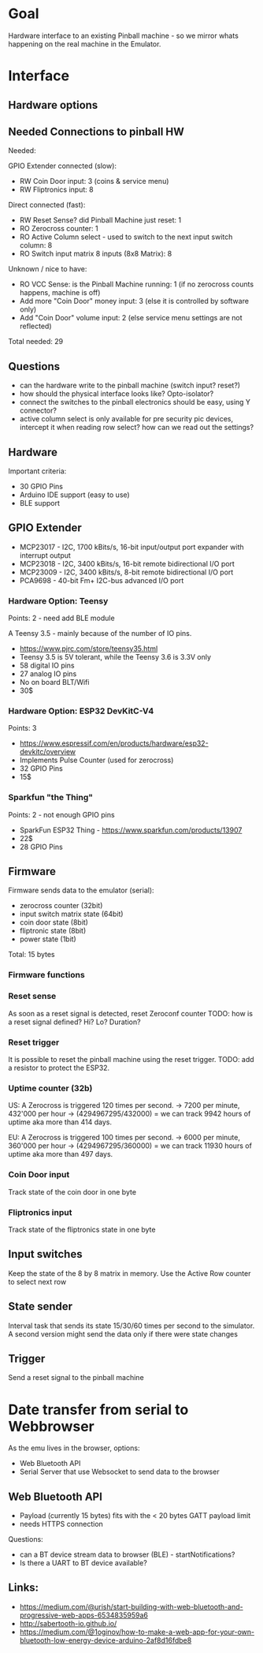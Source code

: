 # Goal
Hardware interface to an existing Pinball machine - so we mirror whats happening on the real machine in the Emulator.

# Interface

## Hardware options

## Needed Connections to pinball HW

Needed:

GPIO Extender connected (slow):
- RW Coin Door input: 3 (coins & service menu)
- RW Fliptronics input: 8

Direct connected (fast):
- RW Reset Sense? did Pinball Machine just reset: 1
- RO Zerocross counter: 1
- RO Active Column select - used to switch to the next input switch column: 8
- RO Switch input matrix 8 inputs (8x8 Matrix): 8

Unknown / nice to have:
- RO VCC Sense: is the Pinball Machine running: 1 (if no zerocross counts happens, machine is off)
- Add more "Coin Door" money input: 3 (else it is controlled by software only)
- Add "Coin Door" volume input: 2 (else service menu settings are not reflected)

Total needed: 29

## Questions
- can the hardware write to the pinball machine (switch input? reset?)
- how should the physical interface looks like? Opto-isolator?
- connect the switches to the pinball electronics should be easy, using Y connector?
- active column select is only available for pre security pic devices, intercept it when reading row select? how can we read out the settings?

## Hardware
Important criteria:
- 30 GPIO Pins
- Arduino IDE support (easy to use)
- BLE support

## GPIO Extender
- MCP23017 - I2C, 1700 kBits/s, 16-bit input/output port expander with interrupt output
- MCP23018 - I2C, 3400 kBits/s, 16-bit remote bidirectional I/O port
- MCP23009 - I2C, 3400 kBits/s, 8-bit remote bidirectional I/O port
- PCA9698 - 40-bit Fm+ I2C-bus advanced I/O port

### Hardware Option: Teensy
Points: 2 - need add BLE module

A Teensy 3.5 - mainly because of the number of IO pins.
- https://www.pjrc.com/store/teensy35.html
- Teensy 3.5 is 5V tolerant, while the Teensy 3.6 is 3.3V only
- 58 digital IO pins
- 27 analog IO pins
- No on board BLT/Wifi
- 30$

### Hardware Option: ESP32 DevKitC-V4
Points: 3
- https://www.espressif.com/en/products/hardware/esp32-devkitc/overview
- Implements Pulse Counter (used for zerocross)
- 32 GPIO Pins
- 15$

### Sparkfun "the Thing"
Points: 2 - not enough GPIO pins
- SparkFun ESP32 Thing - https://www.sparkfun.com/products/13907
- 22$
- 28 GPIO Pins

## Firmware
Firmware sends data to the emulator (serial):
- zerocross counter (32bit)
- input switch matrix state (64bit)
- coin door state (8bit)
- fliptronic state (8bit)
- power state (1bit)

Total: 15 bytes

### Firmware functions

### Reset sense
As soon as a reset signal is detected, reset Zeroconf counter
TODO: how is a reset signal defined? Hi? Lo? Duration?

### Reset trigger
It is possible to reset the pinball machine using the reset trigger.
TODO: add a resistor to protect the ESP32.

### Uptime counter (32b)
US: A Zerocross is triggered 120 times per second. -> 7200 per minute, 432'000 per hour
-> (4294967295/432000) = we can track 9942 hours of uptime aka more than 414 days.

EU: A Zerocross is triggered 100 times per second. -> 6000 per minute, 360'000 per hour
-> (4294967295/360000) = we can track 11930 hours of uptime aka more than 497 days.

### Coin Door input
Track state of the coin door in one byte

### Fliptronics input
Track state of the fliptronics state in one byte

## Input switches
Keep the state of the 8 by 8 matrix in memory. Use the Active Row counter to select next row

## State sender
Interval task that sends its state 15/30/60 times per second to the simulator.
A second version might send the data only if there were state changes

## Trigger
Send a reset signal to the pinball machine

# Date transfer from serial to Webbrowser

As the emu lives in the browser, options:
- Web Bluetooth API
- Serial Server that use Websocket to send data to the browser

## Web Bluetooth API
- Payload (currently 15 bytes) fits with the < 20 bytes GATT payload limit
- needs HTTPS connection

Questions:
- can a BT device stream data to browser (BLE) - startNotifications?
- Is there a UART to BT device available?

## Links:
- https://medium.com/@urish/start-building-with-web-bluetooth-and-progressive-web-apps-6534835959a6
- http://sabertooth-io.github.io/
- https://medium.com/@1oginov/how-to-make-a-web-app-for-your-own-bluetooth-low-energy-device-arduino-2af8d16fdbe8
